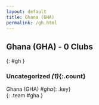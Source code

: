 ```yaml
---
layout: default
title: Ghana (GHA)
permalink: /gh.html
---
```



## Ghana (GHA) - 0 Clubs
{: #gh }









### Uncategorized _(1)_{:.count}


Ghana  (GHA)  _#gha_{: .key} <br>
{: .team #gha }


 
